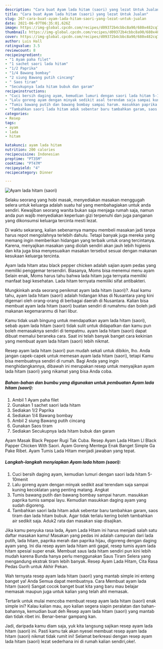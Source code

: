 ```yaml
---
description: "Cara buat Ayam lada hitam (saori) yang lezat Untuk Jualan"
title: "Cara buat Ayam lada hitam (saori) yang lezat Untuk Jualan"
slug: 267-cara-buat-ayam-lada-hitam-saori-yang-lezat-untuk-jualan
date: 2021-06-07T06:35:01.626Z
image: https://img-global.cpcdn.com/recipes/d09372b4cbbc8a90/680x482cq70/ayam-lada-hitam-saori-foto-resep-utama.jpg
thumbnail: https://img-global.cpcdn.com/recipes/d09372b4cbbc8a90/680x482cq70/ayam-lada-hitam-saori-foto-resep-utama.jpg
cover: https://img-global.cpcdn.com/recipes/d09372b4cbbc8a90/680x482cq70/ayam-lada-hitam-saori-foto-resep-utama.jpg
author: Luis Hall
ratingvalue: 3.5
reviewcount: 8
recipeingredient:
- "1 Ayam paha filet"
- "1 sachet saori lada hitam"
- "1/2 Paprika"
- "1/4 Bawang bombay"
- "2 siung Bawang putih cincang"
- " Saos tiram"
- "Secukupnya lada hitam bubuk dan garam"
recipeinstructions:
- "Cuci bersih daging ayam, kemudian lumuri dengan saori lada hitam 5-10menit"
- "Lalu goreng ayam dengan minyak sedikit asal terendam saja sampai kuning kecoklatan yang penting matang. Angkat"
- "Tumis bawang putih dan bawang bombay sampai harum. masukkan paprika tumis sampai layu. Kemudian masukkan daging ayam yang sudah digoreng."
- "Tambahkan saori lada hitam aduk sebentar baru tambahkan garam, saos tiram dan lada hitam bubuk. Agar tidak terlalu kering boleh tambahkan air sedikit saja. Aduk2 rata dan masakan siap disajikan."
categories:
- Resep
tags:
- ayam
- lada
- hitam

katakunci: ayam lada hitam 
nutrition: 200 calories
recipecuisine: Indonesian
preptime: "PT35M"
cooktime: "PT47M"
recipeyield: "4"
recipecategory: Dinner

---
```



![Ayam lada hitam (saori)](https://img-global.cpcdn.com/recipes/d09372b4cbbc8a90/680x482cq70/ayam-lada-hitam-saori-foto-resep-utama.jpg)

Selaku seorang yang hobi masak, menyediakan masakan menggugah selera untuk keluarga adalah suatu hal yang membahagiakan untuk anda sendiri. Kewajiban seorang  wanita bukan saja menjaga rumah saja, namun anda pun wajib menyediakan keperluan gizi terpenuhi dan juga panganan yang dikonsumsi keluarga tercinta mesti lezat.

Di waktu  sekarang, kalian sebenarnya mampu membeli masakan jadi tanpa harus repot mengolahnya terlebih dahulu. Tetapi banyak juga mereka yang memang ingin memberikan hidangan yang terbaik untuk orang tercintanya. Karena, menyajikan masakan yang diolah sendiri akan jauh lebih higienis dan kita juga bisa menyesuaikan masakan tersebut sesuai dengan makanan kesukaan keluarga tercinta. 

Ayam lada hitam atau black pepper chicken adalah sajian ayam pedas yang memiliki penggemar tersendiri. Biasanya, Moms bisa menemui menu ayam Selain enak, Moms harus tahu bahwa lada hitam juga ternyata memiliki manfaat bagi kesehatan. Lada hitam ternyata memiliki sifat antibakteri.

Mungkinkah anda seorang penikmat ayam lada hitam (saori)?. Asal kamu tahu, ayam lada hitam (saori) adalah hidangan khas di Nusantara yang kini digemari oleh orang-orang di berbagai daerah di Nusantara. Kalian bisa membuat ayam lada hitam (saori) buatan sendiri di rumahmu dan boleh jadi makanan kegemaranmu di hari libur.

Kamu tidak usah bingung untuk mendapatkan ayam lada hitam (saori), sebab ayam lada hitam (saori) tidak sulit untuk didapatkan dan kamu pun boleh memasaknya sendiri di tempatmu. ayam lada hitam (saori) dapat dibuat memalui beraneka cara. Saat ini telah banyak banget cara kekinian yang membuat ayam lada hitam (saori) lebih nikmat.

Resep ayam lada hitam (saori) pun mudah sekali untuk dibikin, lho. Anda jangan capek-capek untuk memesan ayam lada hitam (saori), tetapi Kamu bisa membuatnya sendiri di rumah. Bagi Anda yang ingin menghidangkannya, dibawah ini merupakan resep untuk menyajikan ayam lada hitam (saori) yang nikamat yang bisa Anda coba.

<!--inarticleads1-->

##### Bahan-bahan dan bumbu yang digunakan untuk pembuatan Ayam lada hitam (saori):

1. Ambil 1 Ayam paha filet
1. Gunakan 1 sachet saori lada hitam
1. Sediakan 1/2 Paprika
1. Sediakan 1/4 Bawang bombay
1. Ambil 2 siung Bawang putih cincang
1. Gunakan  Saos tiram
1. Sediakan Secukupnya lada hitam bubuk dan garam


Ayam Masak Black Pepper Rugi Tak Cuba. Resep Ayam Lada Hitam Ll Black Papper Chicken With Saori. Ayam Goreng Mentega Enak Banget Simple Ga Pake Ribet. Ayam Tumis Lada Hitam menjadi jawaban yang tepat. 

<!--inarticleads2-->

##### Langkah-langkah menyiapkan Ayam lada hitam (saori):

1. Cuci bersih daging ayam, kemudian lumuri dengan saori lada hitam 5-10menit
1. Lalu goreng ayam dengan minyak sedikit asal terendam saja sampai kuning kecoklatan yang penting matang. Angkat
1. Tumis bawang putih dan bawang bombay sampai harum. masukkan paprika tumis sampai layu. Kemudian masukkan daging ayam yang sudah digoreng.
1. Tambahkan saori lada hitam aduk sebentar baru tambahkan garam, saos tiram dan lada hitam bubuk. Agar tidak terlalu kering boleh tambahkan air sedikit saja. Aduk2 rata dan masakan siap disajikan.


Jika kamu penyuka rasa lada, Ayam Lada Hitam ini harus menjadi salah satu daftar masakan kamu! Masakan yang pedas ini adalah campuran dari lada putih, lada hitam, paprika merah dan paprika hijau, digoreng dengan daging ayam yang. Ini dia resep ayam lada hitam anti gagal, resep tumis ayam lada hitam spesial super enak. Membuat saus lada hitam sendiri pun kini lebih mudah karena Bunda hanya perlu menggunakan Saus Tiram Selera yang mengandung ekstrak tiram lebih banyak. Resep Ayam Lada Hitam, Cita Rasa Pedas Gurih untuk Akhir Pekan. 

Wah ternyata resep ayam lada hitam (saori) yang mantab simple ini enteng banget ya! Anda Semua dapat membuatnya. Cara Membuat ayam lada hitam (saori) Sangat cocok banget buat kita yang baru mau belajar memasak maupun juga untuk kalian yang telah ahli memasak.

Tertarik untuk mulai mencoba membuat resep ayam lada hitam (saori) enak simple ini? Kalau kalian mau, ayo kalian segera siapin peralatan dan bahan-bahannya, kemudian buat deh Resep ayam lada hitam (saori) yang mantab dan tidak ribet ini. Benar-benar gampang kan. 

Jadi, daripada kamu diam saja, yuk kita langsung sajikan resep ayam lada hitam (saori) ini. Pasti kamu tak akan nyesel membuat resep ayam lada hitam (saori) nikmat tidak rumit ini! Selamat berkreasi dengan resep ayam lada hitam (saori) lezat sederhana ini di rumah kalian sendiri,oke!.

